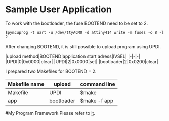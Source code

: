 # Sample User Application
To work with the bootloader, the fuse BOOTEND need to be set to 2.

```$pymcuprog -t uart -u /dev/ttyACM0 -d attiny414 write -m fuses -o 8 -l 2```

After changing BOOTEND, it is still possible to upload program using UPDI.

|upload method|BOOTEND|application start adress|IVSEL|
|-|-|-|
|UPDI|0|0x0000|clear|
|UPDI|2|0x0000|set|
|bootloader|2|0x0200|clear|

I prepared two Makefiles for BOOTEND = 2.

|Makefile name|upload|command line|
|-|-|-|
|Makefile|UPDI|$make|
|app|bootloader|$make -f app|


#My Program Framework
Please refer to [it](https://github.com/dgtie/STICK250/blob/main/blink/README.md "a simple framework").
